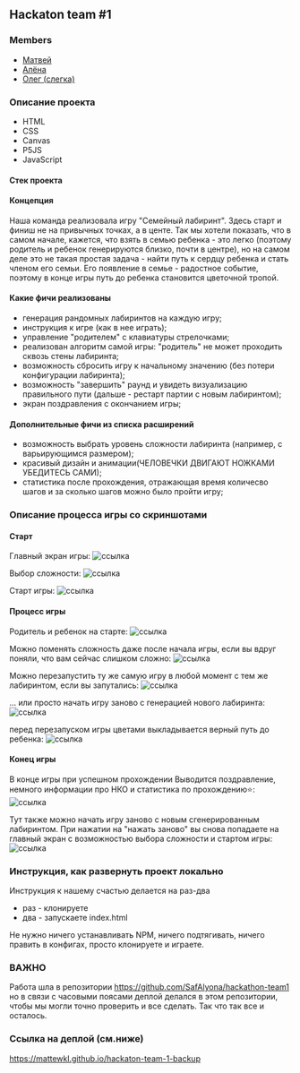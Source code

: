 ## Hackaton team #1

### Members
- [Матвей](https://t.me/bgmdmt)
- [Алёна](https://t.me/alysaf)
- [Олег (слегка)](https://t.me/freedastro)

### Описание проекта
- HTML 
- CSS
- Canvas
- P5JS
- JavaScript

#### Стек проекта

#### Концепция
Наша команда реализовала игру "Семейный лабиринт". Здесь старт и финиш не на привычных точках, а в центе. Так мы хотели показать, что в самом начале, кажется, что взять в семью ребенка - это легко (поэтому родитель и ребенок генерируются близко, почти в центре), но на самом деле это не такая простая задача - найти путь к сердцу ребенка и стать членом его семьи. Его появление в семье - радостное событие, поэтому в конце игры путь до ребенка становится цветочной тропой.  
#### Какие фичи реализованы

- генерация рандомных лабиринтов на каждую игру;
- инструкция к игре (как в нее играть);
- управление "родителем" с клавиатуры стрелочками;
- реализован алгоритм самой игры: "родитель" не может проходить сквозь стены лабиринта;
- возможность сбросить игру к начальному значению (без потери конфигурации лабиринта);
- возможность "завершить" раунд и увидеть визуализацию правильного пути (дальше - рестарт партии с новым лабиринтом);
- экран поздравления с окончанием игры;

#### Дополнительные фичи из списка расширений
- возможность выбрать уровень сложности лабиринта (например, с варьирующимся размером);
- красивый дизайн и анимации(ЧЕЛОВЕЧКИ ДВИГАЮТ НОЖКАМИ УБЕДИТЕСЬ САМИ);
- статистика после прохождения, отражающая время количесво шагов и за сколько шагов можно было пройти игру; 

### Описание процесса игры со скриншотами
#### Старт
Главный экран игры: ![ссылка](./markdown_imgs/img_1.jpg)

Выбор сложности: ![ссылка](./markdown_imgs/img_2.jpg)

Старт игры: ![ссылка](./markdown_imgs/img_3.jpg)

#### Процесс игры
Родитель и ребенок на старте: ![ссылка](./markdown_imgs/img_4.jpg)

Можно поменять сложность даже после начала игры, если вы вдруг поняли, что вам сейчас слишком сложно: ![ссылка](./markdown_imgs/img_5.jpg)

Можно перезапустить ту же самую игру в любой момент с тем же лабиринтом, если вы запутались: ![ссылка](./markdown_imgs/img_6.jpg)

... или просто начать игру заново с генерацией нового лабиринта: ![ссылка](./markdown_imgs/img_7.jpg)

перед перезапуском игры цветами выкладывается верный путь до ребенка: ![ссылка](./markdown_imgs/img_8.jpg)

#### Конец игры
В конце игры при успешном прохождении Выводится поздравление, немного информации про НКО и статистика по прохождению⭐️: ![ссылка](./markdown_imgs/img_9.jpg)

Тут также можно начать игру заново с новым сгенерированным лабиринтом. При нажатии на "нажать заново" вы снова попадаете на главный экран с возможностью выбора сложности и стартом игры: ![ссылка](./markdown_imgs/img_10.jpg)

### Инструкция, как развернуть проект локально
Инструкция к нашему счастью делается на раз-два
- раз - клонируете
- два - запускаете index.html

Не нужно ничего устанавливать NPM, ничего подтягивать, ничего править в конфигах, просто клонируете и играете.


### ВАЖНО 
Работа шла в репозитории https://github.com/SafAlyona/hackathon-team1 но в связи с часовыми поясами деплой делался в этом репозитории, чтобы мы могли точно проверить и все сделать. Так что так все и осталось. 

### Ссылка на деплой (см.ниже)

https://mattewkl.github.io/hackaton-team-1-backup
